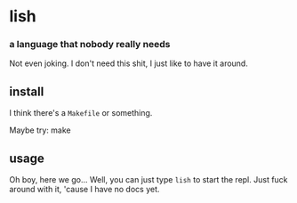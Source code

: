 # lish
### a language that nobody really needs

Not even joking. I don't need this shit, I just like to have it around.

## install

I think there's a `Makefile` or something.

Maybe try:
	make

## usage

Oh boy, here we go... Well, you can just type `lish` to start the repl.
Just fuck around with it, 'cause I have no docs yet.
